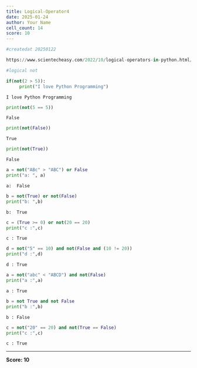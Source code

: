 ```yaml
---
title: Logical-Operator4
date: 2025-01-24
author: Your Name
cell_count: 14
score: 10
---
```


```python
#createdat 20250122
```


```python
https://www.scientecheasy.com/2022/10/logical-operators-in-python.html/
```


```python
#logical not
```


```python
if(not(2 > 5)):
     print("I love Python Programming")
```

    I love Python Programming



```python
print(not(5 == 5))
```

    False



```python
print(not(False))
```

    True



```python
print(not(True))
```

    False



```python
a = not("ABc" > "ABC") or False
print("a: ", a)
```

    a:  False



```python
b = not(True) or not(False)
print("b: ",b)
```

    b:  True



```python
c = (True >= 0) or not(20 == 20)
print("c :",c)
```

    c : True



```python
d = not("5" == 10) and not(False and (10 != 20))
print("d :",d)
```

    d : True



```python
a = not("abc" < "ABCD") and not(False)
print("a :",a)
```

    a : True



```python
b = not True and not False
print("b :",b)
```

    b : False



```python
c = not("20" == 20) and not(True == False)
print("c :",c)
```

    c : True



---
**Score: 10**